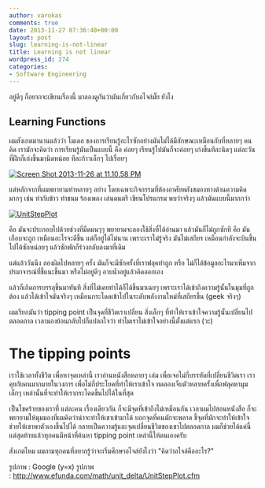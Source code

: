 ```yaml
---
author: varokas
comments: true
date: 2013-11-27 07:36:40+00:00
layout: post
slug: learning-is-not-linear
title: Learning is not linear
wordpress_id: 274
categories:
- Software Engineering
---
```


อยู่ดีๆ ก็อยากจะเขียนเรื่องนี้ มาลองดูกันว่ามันเกี่ยวกับอไจล์มั๊ย ยังไง
<!--more-->


## Learning Functions


ผมสังเกตมานานแล้วว่า โมเดล ของการเรียนรู้อะไรซักอย่างมันไม่ได้มีลักษณะเหมือนกับที่หลายๆ คนคิด เรามักจะคิดว่า การเรียนรู้มันเป็นแบบนี้ คือ ค่อยๆ เรียนรู้ไปมันก็จะค่อยๆ เก่งขึ้นทีละนิดๆ แต่ละวันที่ฝึกก็เก่งขึ้นมานิดหน่อย ทีละก้าวเล็กๆ ไปเรื่อยๆ

[![Screen Shot 2013-11-26 at 11.10.58 PM](/images/2013/11/screen-shot-2013-11-26-at-11-10-58-pm.png)](/images/2013/11/screen-shot-2013-11-26-at-11-10-58-pm.png)

แต่หลักจากที่ผมพยายามทำหลายๆ อย่าง โดยเฉพาะกิจกรรมที่ต้องอาศัยพลังสมองทางด้านความคิดมากๆ เช่น ทำกับข้าว ทำขนม ร้องเพลง เล่นดนตรี เขียนโปรแกรม พบว่าจริงๆ แล้วมันแบบนี้มากกว่า

[![UnitStepPlot](/images/2013/11/unitstepplot.gif?w=300)](/images/2013/11/unitstepplot.gif)

คือ มันจะประกอบไปด้วยช่วงที่มืดมนๆๆ พยายามจะลองใช้สิ่งที่ได้อ่านมา แล้วมันก็ไม่ถูกซักที คือ มันเกือบจะถูก เหมือนอะไรจะดีขึ้น แต่ก็อยู่ได้ไม่นาน เพราะเราไม่รู้จริง มันไม่เสถียร เหมือนกำลังจะบินขึ้นไปได้ซักหน่อยๆ แล้วซักพักก็ร่วงกลับลงมาที่เดิม

แต่แล้ววันนึง ลองผิดไปหลายๆ ครั้ง มันก็จะมีซักครั้งที่เราฟลุคทำถูก หรือ ไม่ก็ได้ข้อมูลอะไรมาเพิ่มจากปรมาจารณ์ที่ชี้แนะขึ้นมา หรือไม่อยู่ดีๆ อาบน้ำอยู่แล้วคิดออกเอง

แล้วก็เกิดการบรรลุขึ้นมาทันที สิ่งที่ไม่เคยทำได้ก็ได้ขึ้นมาเฉยๆ เพราะเราได้เข้าถึงความรู้นั้นในมุมที่ถูกต้อง แล้วได้เข้าใจมันจริงๆ เหมือนกระโดดเข้าไปในระดับพลังงานใหม่ที่เสถียรขึ้น (geek จริงๆ)

ผมเรียกมันว่า tipping point เป็นจุดที่ชีวิตเราเปลี่ยน สิ่งเล็กๆ ที่ทำให้เราเข้าใจความรู้นั้นเปลี่ยนไปตลอดกาล เวลามองย้อนกลับไปก็แปลกใจว่า ทำไมเราไม่เข้าใจอย่างนี้ตั้งแต่แรก (วะ)


# The tipping points


เราใช้เวลาทั้งชีวิต เพื่อหาจุดเหล่านี้ เราอ่านหนังสือหลายๆ เล่ม เพื่อเจอไม่กี่บรรทัดที่เปลี่ยนชีวิตเรา เราคุยกับคนมากมายในวงการ เพื่อไม่กี่ประโยคที่ทำให้เราเข้าใจ ทดลองเจ็บตัวหลายครั้งเพื่อฟลุคหามุมเล็กๆ เหล่านั้นที่จะทำให้เรากระโดดขึ้นไปได้ในที่สุด

เป็นโชคร้ายของเราที่ แต่ละคน เรื่องเดียวกัน ก็จะมีจุดที่เข้าถึงไม่เหมือนกัน เวลาผมไปสอนหนังสือ ก็จะพยายามให้มุมมองที่ผมคิดว่าน่าจะทำให้เขาเข้ามาได้ บอกจุดที่คนมักจะพลาด ชี้จุดที่มักจะทำให้เข้าใจ ช่วยให้เขาพาตัวเองขึ้นไปได้ กลายเป็นความรู้และจุดเปลี่ยนชีวิตของเขาไปตลอดกาล ผมก็ช่วยได้แค่นี้ แต่สุดท้ายแล้วทุกคนมีหน้าที่ค้นหา tipping point เหล่านี้ให้ตนเองครับ

สังเกตไหม ผมถามทุกคนที่อยากรู้ว่าจะเริ่มศึกษาอไจล์ยังไงว่า "คิดว่าอไจล์คืออะไร?"

รูปภาพ : Google (y=x)
รูปภาพ : http://www.efunda.com/math/unit_delta/UnitStepPlot.cfm
